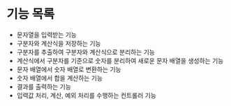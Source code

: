 # 기능 목록

* 문자열을 입력받는 기능
* 구분자와 계산식을 저장하는 기능
* 구분자를 추출하여 구분자와 계산식으로 분리하는 기능
* 계산식에서 구분자를 기준으로 숫자를 분리하여 새로운 문자 배열을 생성하는 기능
* 문자 배열에서 숫자 배열로 변환하는 기능
* 숫자 배열에서 합을 계산하는 기능
* 결과를 출력하는 기능
* 입력값 처리, 계산, 예외 처리를 수행하는 컨트롤러 기능
